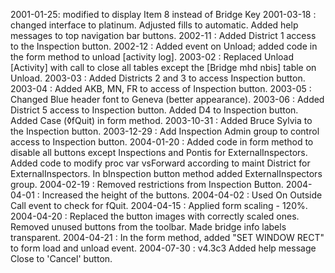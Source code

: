 2001-01-25: modified to display Item 8 instead of Bridge Key2001-03-18 : changed interface to platinum. Adjusted fills to automatic. Added help messages to top navigation bar buttons.2002-11 : Added District 1 access to the Inspection button.2002-12 : Added event on Unload; added code in the form method to unload [activity log].2003-02 : Replaced Unload [Activity] with call to close all tables except the [Bridge mhd nbis] table on Unload.2003-03 : Added Districts 2 and 3 to access Inspection button.2003-04 : Added AKB, MN, FR to access of Inspection button.2003-05 : Changed Blue header font to Geneva (better appearance).2003-06 : Added District 5 access to Inspection button.  Added D4 to Inspection button. Added Case (◊fQuit) in form method.2003-10-31 : Added Bruce Sylvia to the Inspection button.2003-12-29 : Add Inspection Admin group to control access to Inspection button.2004-01-20 : Added code in form method to disable all buttons except Inspections and Pontis for ExternalInspectors. Added code to modify proc var vsForward according to maint District for ExternalInspectors. In bInspection button method added ExternalInspectors group.2004-02-19 : Removed restrictions from Inspection Button.2004-04-01 : Increased the height of the buttons.2004-04-02 : Used On Outside Call event to check for fQuit.2004-04-15 : Applied form scaling - 120%. 2004-04-20 : Replaced the button images with correctly scaled ones. Removed unused buttons from the toolbar.  Made bridge info labels transparent.2004-04-21 : In the form method, added "SET WINDOW RECT" to form load and unload event.2004-07-30 : v4.3c3 Added help message Close to 'Cancel' button.